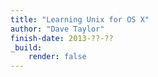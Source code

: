 ```yaml
---
title: "Learning Unix for OS X"
author: "Dave Taylor"
finish-date: 2013-??-??
_build:
    render: false
---
```



